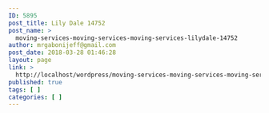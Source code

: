 ```yaml
---
ID: 5895
post_title: Lily Dale 14752
post_name: >
  moving-services-moving-services-moving-services-lilydale-14752
author: mrgabonijeff@gmail.com
post_date: 2018-03-28 01:46:28
layout: page
link: >
  http://localhost/wordpress/moving-services-moving-services-moving-services-lilydale-14752/
published: true
tags: [ ]
categories: [ ]
---
```

